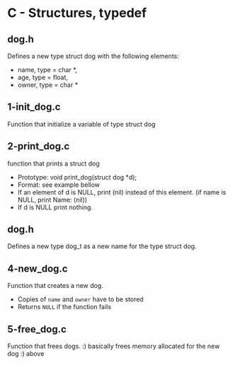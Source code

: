 # C - Structures, typedef
## dog.h
Defines a new type struct dog with the following elements:
* name, type = char *, 
* age, type = float,
* owner, type = char *
## 1-init_dog.c
Function that initialize a variable of type struct dog
## 2-print_dog.c
function that prints a struct dog
* Prototype: void print_dog(struct dog *d);
* Format: see example bellow
* If an element of d is NULL, print (nil) instead of this element. (if name is NULL, print Name: (nil))
* If d is NULL print nothing.
## dog.h
Defines a new type dog_t as a new name for the type struct dog.
## 4-new_dog.c
Function that creates a new dog.
* Copies of `name` and `owner` have to be stored
* Returns `NULL` if the function fails
## 5-free_dog.c
Function that frees dogs. :) basically frees memory allocated for the new dog :) above
